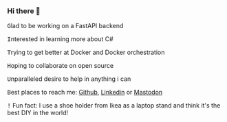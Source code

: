 ### Hi there 👋

<!--
**joaojesus81/joaojesus81** is a ✨ _special_ ✨ repository because its `README.md` (this file) appears on your GitHub profile.-->

<kbd>G</kbd>lad to be working on a FastAPI backend

<kbd>I</kbd>nterested in learning more about C#

<kbd>T</kbd>rying to get better at Docker and Docker orchestration

<kbd>H</kbd>oping to collaborate on open source

<kbd>U</kbd>nparalleled desire to help in anything i can

<kbd>B</kbd>est places to reach me: [Github](https://github.com/joaojesus81), [Linkedin](https://www.linkedin.com/in/jo%C3%A3o-jesus-6b50a340/) or [Mastodon](https://glasgow.social/@toffle)

<kbd>!</kbd> Fun fact: I use a shoe holder from Ikea as a laptop stand and think it's the best DIY in the world!
